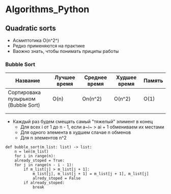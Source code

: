 # Algorithms_Python

## Quadratic sorts
* Асмиптотика O(n^2^)
*  Редко применяются на практике
* Ваожно знать, чтобы понимать приципы работы

### Bubble Sort 
| Название                                 |Лучшее время| Среднее время | Худшее время | Память |
|------------------------------------------|------------|---------------|--------------|--------|
 | Сортировака пузырьком <br/>(Bubble Sort) |O(n)| On(n^2)       | O(n^2)       | O(1)   |
|                                          |            |               |              |        |
|                                          |            |               |              |        |


 
* Каждый раз будем смещать самый "тяжелый" элимент в конец
  * Для всех i от 1 до  n - 1, если a~i~ > ai + 1 обмениваем их местами
  * Для одного элемента в худшем слачае n обменов
  * Для n элементов n^2

```
def bubble_sort(m_list: list) -> list:
    n = len(m_list)
    for i in range(n):
    already_stoped = True:
    for j in range(n - i - 1):
        if m_list[j] > m_list[j + 1]:
            m_list[j], m_list[j + 1] = m_list[j + 1], m_list[j]
            alredy_stoped = False
        if already_stoped:
            break  
```
